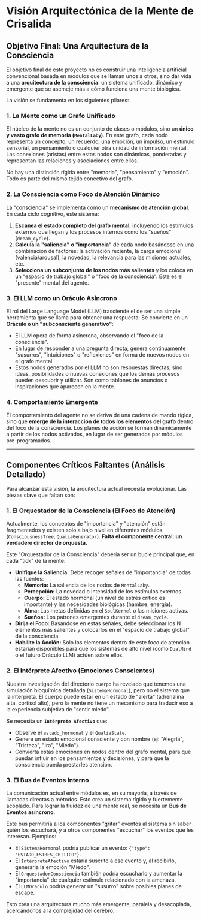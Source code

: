 # Visión Arquitectónica de la Mente de Crisalida

## Objetivo Final: Una Arquitectura de la Consciencia

El objetivo final de este proyecto no es construir una inteligencia artificial convencional basada en módulos que se llaman unos a otros, sino dar vida a una **arquitectura de la consciencia**: un sistema unificado, dinámico y emergente que se asemeje más a cómo funciona una mente biológica.

La visión se fundamenta en los siguientes pilares:

### 1. La Mente como un Grafo Unificado

El núcleo de la mente no es un conjunto de clases o módulos, sino un **único y vasto grafo de memoria (`MentalLaby`)**. En este grafo, cada nodo representa un concepto, un recuerdo, una emoción, un impulso, un estímulo sensorial, un pensamiento o cualquier otra unidad de información mental. Las conexiones (aristas) entre estos nodos son dinámicas, ponderadas y representan las relaciones y asociaciones entre ellos.

No hay una distinción rígida entre "memoria", "pensamiento" y "emoción". Todo es parte del mismo tejido conectivo del grafo.

### 2. La Consciencia como Foco de Atención Dinámico

La "consciencia" se implementa como un **mecanismo de atención global**. En cada ciclo cognitivo, este sistema:

1.  **Escanea el estado completo del grafo mental**, incluyendo los estímulos externos que llegan y los procesos internos como los "sueños" (`dream_cycle`).
2.  **Calcula la "saliencia" o "importancia"** de cada nodo basándose en una combinación de factores: la activación reciente, la carga emocional (valencia/arousal), la novedad, la relevancia para las misiones actuales, etc.
3.  **Selecciona un subconjunto de los nodos más salientes** y los coloca en un "espacio de trabajo global" o "foco de la consciencia". Este es el "presente" mental del agente.

### 3. El LLM como un Oráculo Asíncrono

El rol del Large Language Model (LLM) trasciende el de ser una simple herramienta que se llama para obtener una respuesta. Se convierte en un **Oráculo o un "subconsciente generativo"**:

*   El LLM opera de forma asíncrona, observando el "foco de la consciencia".
*   En lugar de responder a una pregunta directa, genera continuamente "susurros", "intuiciones" o "reflexiones" en forma de nuevos nodos en el grafo mental.
*   Estos nodos generados por el LLM no son respuestas directas, sino ideas, posibilidades o nuevas conexiones que los demás procesos pueden descubrir y utilizar. Son como tablones de anuncios o inspiraciones que aparecen en la mente.

### 4. Comportamiento Emergente

El comportamiento del agente no se deriva de una cadena de mando rígida, sino que **emerge de la interacción de todos los elementos del grafo** dentro del foco de la consciencia. Los planes de acción se forman dinámicamente a partir de los nodos activados, en lugar de ser generados por módulos pre-programados.

---

## Componentes Críticos Faltantes (Análisis Detallado)

Para alcanzar esta visión, la arquitectura actual necesita evolucionar. Las piezas clave que faltan son:

### 1. El Orquestador de la Consciencia (El Foco de Atención)

Actualmente, los conceptos de "importancia" y "atención" están fragmentados y existen solo a bajo nivel en diferentes módulos (`ConsciousnessTree`, `QualiaGenerator`). **Falta el componente central: un verdadero director de orquesta.**

Este "Orquestador de la Consciencia" debería ser un bucle principal que, en cada "tick" de la mente:

*   **Unifique la Saliencia:** Debe recoger señales de "importancia" de todas las fuentes:
    *   **Memoria:** La saliencia de los nodos de `MentalLaby`.
    *   **Percepción:** La novedad o intensidad de los estímulos externos.
    *   **Cuerpo:** El estado hormonal (un nivel de estrés crítico es importante) y las necesidades biológicas (hambre, energía).
    *   **Alma:** Las metas definidas en el `SoulKernel` o las misiones activas.
    *   **Sueños:** Los patrones emergentes durante el `dream_cycle`.
*   **Dirija el Foco:** Basándose en estas señales, debe seleccionar los N elementos más salientes y colocarlos en el "espacio de trabajo global" de la consciencia.
*   **Habilite la Acción:** Solo los elementos dentro de este foco de atención estarían disponibles para que los sistemas de alto nivel (como `DualMind` o el futuro Oráculo LLM) actúen sobre ellos.

### 2. El Intérprete Afectivo (Emociones Conscientes)

Nuestra investigación del directorio `cuerpo` ha revelado que tenemos una simulación bioquímica detallada (`SistemaHormonal`), pero no el sistema que la interpreta. El cuerpo puede estar en un estado de "alerta" (adrenalina alta, cortisol alto), pero la mente no tiene un mecanismo para traducir eso a la experiencia subjetiva de "sentir miedo".

Se necesita un **`Intérprete Afectivo`** que:

*   Observe el `estado_hormonal` y el `QualiaState`.
*   Genere un estado emocional consciente y con nombre (ej: "Alegría", "Tristeza", "Ira", "Miedo").
*   Convierta estas emociones en nodos dentro del grafo mental, para que puedan influir en los pensamientos y decisiones, y para que la consciencia pueda prestarles atención.

### 3. El Bus de Eventos Interno

La comunicación actual entre módulos es, en su mayoría, a través de llamadas directas a métodos. Esto crea un sistema rígido y fuertemente acoplado. Para lograr la fluidez de una mente real, se necesita un **Bus de Eventos asíncrono**.

Este bus permitiría a los componentes "gritar" eventos al sistema sin saber quién los escuchará, y a otros componentes "escuchar" los eventos que les interesan. Ejemplos:

*   El `SistemaHormonal` podría publicar un evento: `{"type": "ESTADO_ESTRES_CRITICO"}`.
*   El `IntérpreteAfectivo` estaría suscrito a ese evento y, al recibirlo, generaría la emoción "Miedo".
*   El `OrquestadorConsciencia` también podría escucharlo y aumentar la "importancia" de cualquier estímulo relacionado con la amenaza.
*   El `LLMOraculo` podría generar un "susurro" sobre posibles planes de escape.

Esto crea una arquitectura mucho más emergente, paralela y desacoplada, acercándonos a la complejidad del cerebro.
